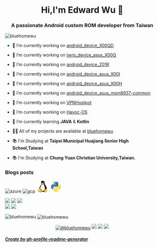 <h1 align="center">Hi,I'm Edward Wu 👋</h1>
<h3 align="center">A passionate Android custom ROM developer from Taiwan</h3>

<p align="left"> <img src="https://komarev.com/ghpvc/?username=bluehomewu" alt="bluehomewu" /> </p>

- 🔭 I’m currently working on [android_device_X00QD](https://github.com/ASUS-ZenFone-5-Devlopment/android_device_asus_X00QD_Edward)

- 🔭 I’m currently working on [twrp_device_asus_X00Q](https://github.com/ASUS-ZenFone-5-Devlopment/twrp_device_asus_X00Q)

- 🔭 I’m currently working on [android_device_Z01R](https://github.com/bluehomewu/device_asus_Z01R)

- 🔭 I’m currently working on [android_device_asus_X00I](https://github.com/bluehomewu/android_device_asus_X00I)

- 🔭 I’m currently working on [android_device_asus_X00H](https://github.com/bluehomewu/android_device_asus_X00H)

- 🔭 I’m currently working on [android_device_asus_msm8937-common](https://github.com/bluehomewu/android_device_asus_msm8937-common)

- 🔭 I’m currently working on [VPNHostpot](https://github.com/bluehomewu/VPNHotspot)

- 🔭 I’m currently working on [Havoc-OS](https://github.com/Havoc-OS)

- 🌱 I’m currently learning **JAVA** & **Kotlin**

- 👨‍💻 All of my projects are available at [bluehomewu](https://github.com/bluehomewu)

- 📚 I'm Studying at **Taipei Municipal Huajiang Senior High School,Taiwan**

- 📚 I'm Studying at **Chung Yuan Christian University,Taiwan.**

### Blogs posts
<!-- BLOG-POST-LIST:START -->
<!-- BLOG-POST-LIST:END -->

<p align="left"><img src="https://www.vectorlogo.zone/logos/microsoft_azure/microsoft_azure-icon.svg" alt="azure" width="40" height="40"/> <img src="https://www.vectorlogo.zone/logos/google_cloud/google_cloud-icon.svg" alt="gcp" width="40" height="40"/> <img src="https://raw.githubusercontent.com/devicons/devicon/master/icons/linux/linux-original.svg" alt="linux" width="40" height="40"/> <img src="https://raw.githubusercontent.com/devicons/devicon/master/icons/python/python-original.svg" alt="python" width="40" height="40"/></p>

<p align="left"><code><img width="10%" src="https://www.vectorlogo.zone/logos/java/java-ar21.svg"></code>
<code><img width="10%" src="https://www.vectorlogo.zone/logos/kotlinlang/kotlinlang-ar21.svg"></code>
<code><img width="10%" src="https://www.vectorlogo.zone/logos/android/android-ar21.svg"></code>
<br />
  <code><img width="10%" src="https://www.vectorlogo.zone/logos/google_cloud/google_cloud-ar21.svg"></code>
  <code><img width="10%" src="https://www.vectorlogo.zone/logos/git-scm/git-scm-ar21.svg"></code>
  <br />

<p><img align="left" src="https://github-readme-stats.vercel.app/api/top-langs/?username=bluehomewu&layout=compact" alt="bluehomewu" /></p>

<p>&nbsp;<img align="center" src="https://github-readme-stats.vercel.app/api?username=bluehomewu&show_icons=true" alt="bluehomewu" /></p>

<p align="center">
<a href="https://medium.com/@bluehomewu" target="blank"><img align="center" src="https://cdn.jsdelivr.net/npm/simple-icons@3.0.1/icons/medium.svg" alt="@bluehomewu" height="30" width="30" /></a>
<a href="https://github.com/bluehomewu"> <img src="https://img.shields.io/badge/-Github-000?style=flat&logo=Github&logoColor=white" /></a>
<a href="https://www.instagram.com/_920223"> <img src="https://img.shields.io/badge/-Instagram-c13584?style=flat&labelColor=c13584&logo=instagram&logoColor=white" /></a>
<a href="mailto:bluehome.wu@gmail.com"> <img src="https://img.shields.io/badge/-Gmail-c14438?style=flat&logo=Gmail&logoColor=white" /></p></a>
</p>

##### [Create by gh-profile-readme-generator](https://rahuldkjain.github.io/gh-profile-readme-generator/)
